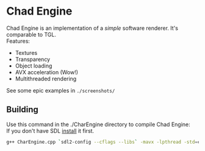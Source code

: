 # Chad Engine
Chad Engine is an implementation of a *simple* software renderer. It's comparable to TGL.   
Features:
- Textures
- Transparency
- Object loading
- AVX acceleration (Wow!)  
- Multithreaded rendering

See some epic examples in `./screenshots/`

## Building 
Use this command in the ./CharEngine directory to compile Chad Engine:  
If you don't have SDL [install](./SDL.md) it first.
```sh
g++ CharEngine.cpp `sdl2-config --cflags --libs` -mavx -lpthread -std=c++11
```
